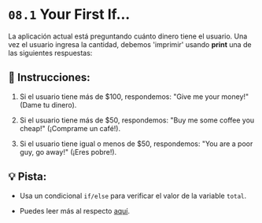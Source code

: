 # `08.1` Your First If...

La aplicación actual está preguntando cuánto dinero tiene el usuario. Una vez el usuario ingresa la cantidad, debemos 'imprimir' usando **print** una de las siguientes respuestas:

## 📝 Instrucciones:

1. Si el usuario tiene más de $100, respondemos: "Give me your money!" (Dame tu dinero).

2. Si el usuario tiene más de $50, respondemos: "Buy me some coffee you cheap!" (¡Comprame un café!).

3. Si el usuario tiene igual o menos de $50, respondemos: "You are a poor guy, go away!" (¡Eres pobre!).

## 💡 Pista:

+  Usa un condicional `if/else` para verificar el valor de la variable `total`.

+  Puedes leer más al respecto [aquí](https://docs.python.org/3/tutorial/controlflow.html#if-statements).

